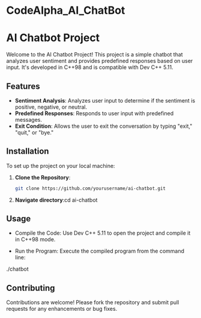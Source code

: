 # CodeAlpha_AI_ChatBot
# AI Chatbot Project

Welcome to the AI Chatbot Project! This project is a simple chatbot that analyzes user sentiment and provides predefined responses based on user input. It's developed in C++98 and is compatible with Dev C++ 5.11.

## Features

- **Sentiment Analysis**: Analyzes user input to determine if the sentiment is positive, negative, or neutral.
- **Predefined Responses**: Responds to user input with predefined messages.
- **Exit Condition**: Allows the user to exit the conversation by typing "exit," "quit," or "bye."

## Installation

To set up the project on your local machine:

1. **Clone the Repository**:
   ```sh
   git clone https://github.com/yourusername/ai-chatbot.git
2. **Navigate directory**:cd ai-chatbot
## Usage
- Compile the Code: Use Dev C++ 5.11 to open the project and compile it in C++98 mode.

- Run the Program: Execute the compiled program from the command line:

./chatbot

## Contributing
Contributions are welcome! Please fork the repository and submit pull requests for any enhancements or bug fixes.





